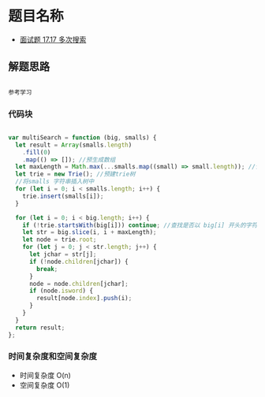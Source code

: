 # 题目名称

- [面试题 17.17 多次搜索](https://leetcode-cn.com/problems/multi-search-lcci)

## 解题思路

```javascript

参考学习

```

### 代码块

```javascript

var multiSearch = function (big, smalls) {
  let result = Array(smalls.length)
    .fill(0)
    .map(() => []); //预生成数组
  let maxLength = Math.max(...smalls.map((small) => small.length)); //计算smalls中字符串的最大长度
  let trie = new Trie(); //预建trie树
  //将smalls 字符串插入树中
  for (let i = 0; i < smalls.length; i++) {
    trie.insert(smalls[i]);
  }

  for (let i = 0; i < big.length; i++) {
    if (!trie.startsWith(big[i])) continue; //查找是否以 big[i] 开头的字符串，没有则跳过本次执行
    let str = big.slice(i, i + maxLength);
    let node = trie.root;
    for (let j = 0; j < str.length; j++) {
      let jchar = str[j];
      if (!node.children[jchar]) {
        break;
      }
      node = node.children[jchar];
      if (node.isword) {
        result[node.index].push(i);
      }
    }
  }
  return result;
};

```

### 时间复杂度和空间复杂度

- 时间复杂度 O(n)
- 空间复杂度 O(1)
